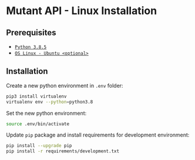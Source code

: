 # Mutant API - Linux Installation

## Prerequisites

- [`Python 3.8.5`](https://www.python.org/downloads/release/python-385/)
- [`OS Linux - Ubuntu <optional>`](http://releases.ubuntu.com/18.04/)

## Installation

Create a new python environment in `.env` folder:

```bash
pip3 install virtualenv
virtualenv env --python=python3.8
```

Set the new python environment:

```bash
source .env/bin/activate
```

Update `pip` package and install requirements for development environment:

```bash
pip install --upgrade pip
pip install -r requirements/development.txt
```